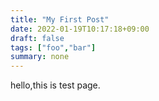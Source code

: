 ```yaml
---
title: "My First Post"
date: 2022-01-19T10:17:18+09:00
draft: false
tags: ["foo","bar"]
summary: none
---
```

hello,this is test page.

